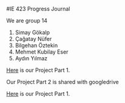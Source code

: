 


#IE 423 Progress Journal

We are group 14

1. Simay Gökalp
2. Çağatay Nüfer
3. Bilgehan Öztekin
4. Mehmet Kubilay Eser
5. Aydın Yılmaz


[Here](project-1.html) is our Project Part 1.


Our Project Part 2 is shared with googledrive



[Here](project-3.html) is our Project Part 1.


